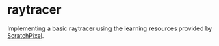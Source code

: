 # raytracer
Implementing a basic raytracer using the learning resources provided by [ScratchPixel](https://www.scratchapixel.com/lessons/3d-basic-rendering/introduction-to-ray-tracing).
